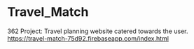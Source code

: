 # Travel_Match
362 Project: Travel planning website catered towards the user. <br>
https://travel-match-75d92.firebaseapp.com/index.html
